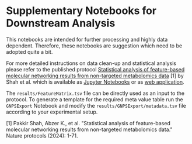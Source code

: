 # Supplementary Notebooks for Downstream Analysis

This notebooks are intended for further processing and highly data dependent.
Therefore, these notebooks are suggestion which need to be adopted quite a bit. 

For more detailed instructions on data clean-up and statistical analysis please refer to the published protocol [Statistical analysis of feature-based molecular networking results from non-targeted metabolomics data](https://www.nature.com/articles/s41596-024-01046-3) [1] by Shah et al. which is available as [Jupyter Notebooks](https://github.com/Functional-Metabolomics-Lab/FBMN-STATS) or as [web application](https://fbmn-statsguide.gnps2.org/).

The `results/FeatureMatrix.tsv` file can be directly used as an input to the protocol. To generate a template for the required meta value table run the `GNPSExport` Notebook and modify the `results/GNPSExport/metadata.tsv` file according to your experimental setup.

[1] Pakkir Shah, Abzer K., et al. "Statistical analysis of feature-based molecular networking results from non-targeted metabolomics data." Nature protocols (2024): 1-71.